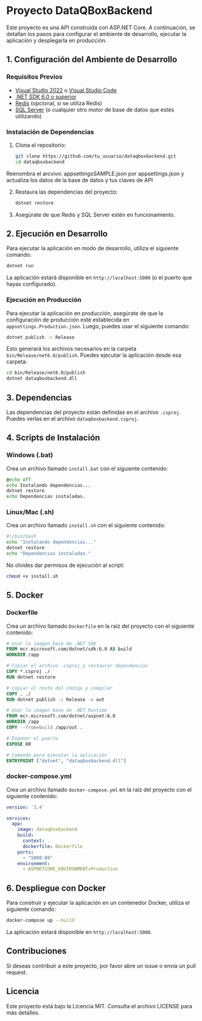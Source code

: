 # Proyecto DataQBoxBackend

Este proyecto es una API construida con ASP.NET Core. A continuación, se detallan los pasos para configurar el ambiente de desarrollo, ejecutar la aplicación y desplegarla en producción.

## 1. Configuración del Ambiente de Desarrollo

### Requisitos Previos

- [Visual Studio 2022](https://visualstudio.microsoft.com/vs/) o [Visual Studio Code](https://code.visualstudio.com/)
- [.NET SDK 6.0 o superior](https://dotnet.microsoft.com/download)
- [Redis](https://redis.io/download) (opcional, si se utiliza Redis)
- [SQL Server](https://www.microsoft.com/en-us/sql-server/sql-server-downloads) (o cualquier otro motor de base de datos que estés utilizando)

### Instalación de Dependencias

1. Clona el repositorio:

   ```bash
   git clone https://github.com/tu_usuario/dataqboxbackend.git
   cd dataqboxbackend
   ```

 Reenombra el arcvivo: appsettingsSAMPLE.json  por appsettings.json   y actualiza los datos de la base de datos y tus claves de API 

2. Restaura las dependencias del proyecto:

   ```bash
   dotnet restore
   ```

3. Asegúrate de que Redis y SQL Server estén en funcionamiento.

## 2. Ejecución en Desarrollo

Para ejecutar la aplicación en modo de desarrollo, utiliza el siguiente comando:

```bash
dotnet run
```

La aplicación estará disponible en `http://localhost:5000` (o el puerto que hayas configurado).

### Ejecución en Producción

Para ejecutar la aplicación en producción, asegúrate de que la configuración de producción esté establecida en `appsettings.Production.json`. Luego, puedes usar el siguiente comando:

```bash
dotnet publish -c Release
```

Esto generará los archivos necesarios en la carpeta `bin/Release/net6.0/publish`. Puedes ejecutar la aplicación desde esa carpeta:

```bash
cd bin/Release/net6.0/publish
dotnet dataqboxbackend.dll
```

## 3. Dependencias

Las dependencias del proyecto están definidas en el archivo `.csproj`. Puedes verlas en el archivo `dataqboxbackend.csproj`.

## 4. Scripts de Instalación

### Windows (.bat)

Crea un archivo llamado `install.bat` con el siguiente contenido:

```bat
@echo off
echo Instalando dependencias...
dotnet restore
echo Dependencias instaladas.
```

### Linux/Mac (.sh)

Crea un archivo llamado `install.sh` con el siguiente contenido:

```bash
#!/bin/bash
echo "Instalando dependencias..."
dotnet restore
echo "Dependencias instaladas."
```

No olvides dar permisos de ejecución al script:

```bash
chmod +x install.sh
```

## 5. Docker

### Dockerfile

Crea un archivo llamado `Dockerfile` en la raíz del proyecto con el siguiente contenido:

```dockerfile
# Usar la imagen base de .NET SDK
FROM mcr.microsoft.com/dotnet/sdk:6.0 AS build
WORKDIR /app

# Copiar el archivo .csproj y restaurar dependencias
COPY *.csproj ./
RUN dotnet restore

# Copiar el resto del código y compilar
COPY . ./
RUN dotnet publish -c Release -o out

# Usar la imagen base de .NET Runtime
FROM mcr.microsoft.com/dotnet/aspnet:6.0
WORKDIR /app
COPY --from=build /app/out .

# Exponer el puerto
EXPOSE 80

# Comando para ejecutar la aplicación
ENTRYPOINT ["dotnet", "dataqboxbackend.dll"]
```

### docker-compose.yml

Crea un archivo llamado `docker-compose.yml` en la raíz del proyecto con el siguiente contenido:

```yaml
version: '3.4'

services:
  app:
    image: dataqboxbackend
    build:
      context: .
      dockerfile: Dockerfile
    ports:
      - "5000:80"
    environment:
      - ASPNETCORE_ENVIRONMENT=Production
```

## 6. Despliegue con Docker

Para construir y ejecutar la aplicación en un contenedor Docker, utiliza el siguiente comando:

```bash
docker-compose up --build
```

La aplicación estará disponible en `http://localhost:5000`.

## Contribuciones

Si deseas contribuir a este proyecto, por favor abre un issue o envía un pull request.

## Licencia

Este proyecto está bajo la Licencia MIT. Consulta el archivo LICENSE para más detalles.
